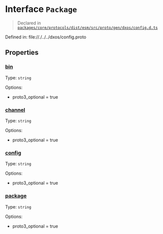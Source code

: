 # Interface `Package`
> Declared in [`packages/core/protocols/dist/esm/src/proto/gen/dxos/config.d.ts`]()

Defined in:
   file://./../../dxos/config.proto
## Properties
### [bin]()
Type: <code>string</code>

Options:
  - proto3_optional = true

### [channel]()
Type: <code>string</code>

Options:
  - proto3_optional = true

### [config]()
Type: <code>string</code>

Options:
  - proto3_optional = true

### [package]()
Type: <code>string</code>

Options:
  - proto3_optional = true

    